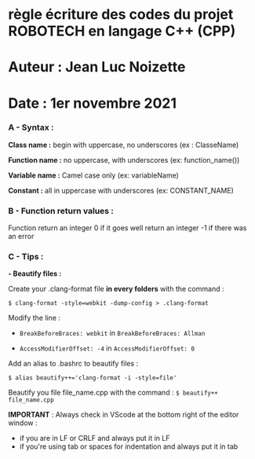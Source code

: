 # règle écriture des codes du projet ROBOTECH en langage C++ (CPP)
# Auteur : Jean Luc Noizette
# Date   : 1er novembre 2021


### A - Syntax : 

**Class name      :** begin with uppercase, no underscores (ex : ClasseName)

**Function name   :** no uppercase, with underscores (ex: function_name())

**Variable name   :** Camel case only (ex: variableName)

**Constant :** all in uppercase with underscores (ex: CONSTANT_NAME)

### B - Function return values : 

Function return an integer 0 if it goes well
return an integer -1 if there was an error

### C - Tips : 

**- Beautify files :** 

Create your .clang-format file **in every folders** with the command : 

`$ clang-format -style=webkit -dump-config > .clang-format`

Modify the line : 

- `BreakBeforeBraces: webkit` in `BreakBeforeBraces: Allman`

- `AccessModifierOffset: -4` in `AccessModifierOffset: 0`


Add an alias to .bashrc to beautify files : 

`$ alias beautify++='clang-format -i -style=file'` 

Beautify you file file_name.cpp with the command : 
`$ beautify++ file_name.cpp` 

**IMPORTANT** : Always check in VScode at the bottom right of the editor window : 
- if you are in LF or CRLF and always put it in LF
- if you're using tab or spaces for indentation and always put it in tab 
                                                    